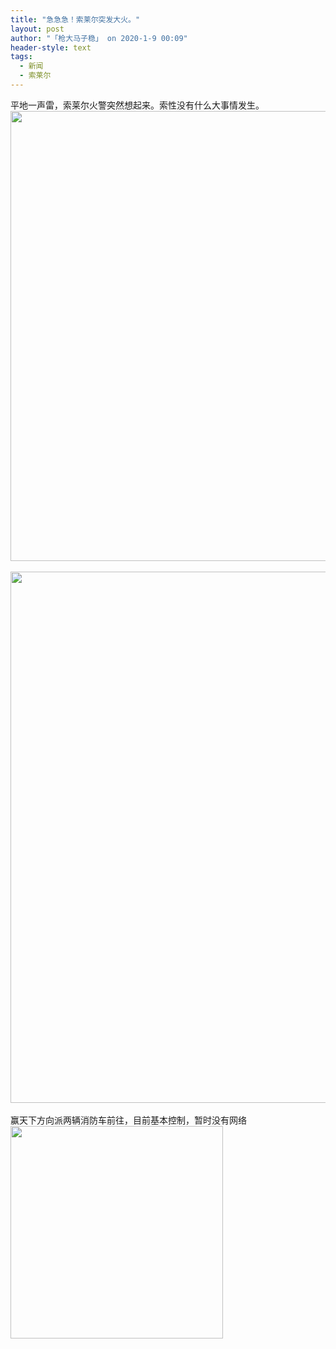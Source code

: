 ```yaml
---
title: "急急急！索莱尔突发大火。"
layout: post
author: "「枪大马子稳」 on 2020-1-9 00:09"
header-style: text
tags:
  - 新闻
  - 索莱尔
---
```


<head></head>
<body>
  平地一声雷，索莱尔火警突然想起来。索性没有什么大事情发生。 
 <ignore_js_op> 
  <img aid="1325530" src="https://bbs.boniu123.cc/data/attachment/forum/202001/07/183807xwfs2fdwlr3fqnco.jpg" zoomfile="data/attachment/forum/202001/07/183807xwfs2fdwlr3fqnco.jpg" file="data/attachment/forum/202001/07/183807xwfs2fdwlr3fqnco.jpg" width="720" inpost="1"> 
  <div class="tip tip_4 aimg_tip" id="aimg_1325530_menu" style="position: absolute; display: none" disautofocus="true"> 
   <div class="xs0"> 
    <p><strong>photo_2020-01-07_18-03-53 (2).jpg</strong> <em class="xg1">(160.47 KB, 下载次数: 0)</em></p> 
    <p> <a href="forum.php?mod=attachment&amp;aid=MTMyNTUzMHxmZWFhZThlZXwxNTc4NTA0MDY2fDB8NTQ3OTMw&amp;nothumb=yes" target="_blank">下载附件</a> &nbsp;<a href="javascript:;" onclick="showWindow(this.id, this.getAttribute('url'), 'get', 0);" id="savephoto_1325530" url="home.php?mod=spacecp&amp;ac=album&amp;op=saveforumphoto&amp;aid=1325530&amp;handlekey=savephoto_1325530">保存到相册</a> </p> 
    <p class="xg1 y"><span title="2020-1-7 18:38">前天&nbsp;18:38</span> 上传</p> 
   </div> 
   <div class="tip_horn"></div> 
  </div> 
 </ignore_js_op> 
 <br> 
 <br> 
 <ignore_js_op> 
  <img aid="1325531" src="https://bbs.boniu123.cc/data/attachment/forum/202001/07/183816xjylxgigq1lxpoqr.jpg" zoomfile="data/attachment/forum/202001/07/183816xjylxgigq1lxpoqr.jpg" file="data/attachment/forum/202001/07/183816xjylxgigq1lxpoqr.jpg" width="850" inpost="1"> 
  <div class="tip tip_4 aimg_tip" id="aimg_1325531_menu" style="position: absolute; display: none" disautofocus="true"> 
   <div class="xs0"> 
    <p><strong>photo_2020-01-07_18-03-53.jpg</strong> <em class="xg1">(181.53 KB, 下载次数: 0)</em></p> 
    <p> <a href="forum.php?mod=attachment&amp;aid=MTMyNTUzMXw1YTUwYWMxY3wxNTc4NTA0MDY2fDB8NTQ3OTMw&amp;nothumb=yes" target="_blank">下载附件</a> &nbsp;<a href="javascript:;" onclick="showWindow(this.id, this.getAttribute('url'), 'get', 0);" id="savephoto_1325531" url="home.php?mod=spacecp&amp;ac=album&amp;op=saveforumphoto&amp;aid=1325531&amp;handlekey=savephoto_1325531">保存到相册</a> </p> 
    <p class="xg1 y"><span title="2020-1-7 18:38">前天&nbsp;18:38</span> 上传</p> 
   </div> 
   <div class="tip_horn"></div> 
  </div> 
 </ignore_js_op> 
 <br> 
 <br> 赢天下方向派两辆消防车前往，目前基本控制，暂时没有网络
 <br> 
 <ignore_js_op> 
  <img aid="1325532" src="https://bbs.boniu123.cc/data/attachment/forum/202001/07/183902t8gu6849uy94wy9h.jpg" zoomfile="data/attachment/forum/202001/07/183902t8gu6849uy94wy9h.jpg" file="data/attachment/forum/202001/07/183902t8gu6849uy94wy9h.jpg" width="340" inpost="1"> 
  <div class="tip tip_4 aimg_tip" id="aimg_1325532_menu" style="position: absolute; display: none" disautofocus="true"> 
   <div class="xs0"> 
    <p><strong>photo_2020-01-07_18-11-41.jpg</strong> <em class="xg1">(26.64 KB, 下载次数: 0)</em></p> 
    <p> <a href="forum.php?mod=attachment&amp;aid=MTMyNTUzMnxmN2FhNmZiOHwxNTc4NTA0MDY2fDB8NTQ3OTMw&amp;nothumb=yes" target="_blank">下载附件</a> &nbsp;<a href="javascript:;" onclick="showWindow(this.id, this.getAttribute('url'), 'get', 0);" id="savephoto_1325532" url="home.php?mod=spacecp&amp;ac=album&amp;op=saveforumphoto&amp;aid=1325532&amp;handlekey=savephoto_1325532">保存到相册</a> </p> 
    <p class="xg1 y"><span title="2020-1-7 18:39">前天&nbsp;18:39</span> 上传</p> 
   </div> 
   <div class="tip_horn"></div> 
  </div> 
 </ignore_js_op> 
 <br>
</body>


